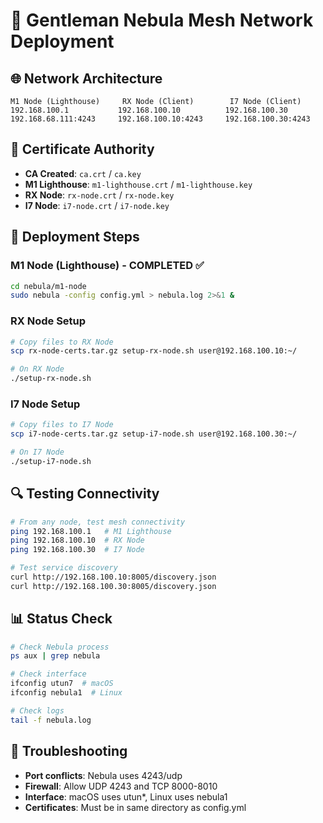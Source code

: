 # 🎩 Gentleman Nebula Mesh Network Deployment

## 🌐 Network Architecture

```
M1 Node (Lighthouse)     RX Node (Client)        I7 Node (Client)
192.168.100.1           192.168.100.10          192.168.100.30
192.168.68.111:4243     192.168.100.10:4243     192.168.100.30:4243
```

## 🔐 Certificate Authority

- **CA Created**: `ca.crt` / `ca.key`
- **M1 Lighthouse**: `m1-lighthouse.crt` / `m1-lighthouse.key`
- **RX Node**: `rx-node.crt` / `rx-node.key`
- **I7 Node**: `i7-node.crt` / `i7-node.key`

## 🚀 Deployment Steps

### M1 Node (Lighthouse) - COMPLETED ✅
```bash
cd nebula/m1-node
sudo nebula -config config.yml > nebula.log 2>&1 &
```

### RX Node Setup
```bash
# Copy files to RX Node
scp rx-node-certs.tar.gz setup-rx-node.sh user@192.168.100.10:~/

# On RX Node
./setup-rx-node.sh
```

### I7 Node Setup
```bash
# Copy files to I7 Node
scp i7-node-certs.tar.gz setup-i7-node.sh user@192.168.100.30:~/

# On I7 Node
./setup-i7-node.sh
```

## 🔍 Testing Connectivity

```bash
# From any node, test mesh connectivity
ping 192.168.100.1   # M1 Lighthouse
ping 192.168.100.10  # RX Node
ping 192.168.100.30  # I7 Node

# Test service discovery
curl http://192.168.100.10:8005/discovery.json
curl http://192.168.100.30:8005/discovery.json
```

## 📊 Status Check

```bash
# Check Nebula process
ps aux | grep nebula

# Check interface
ifconfig utun7  # macOS
ifconfig nebula1  # Linux

# Check logs
tail -f nebula.log
```

## 🔧 Troubleshooting

- **Port conflicts**: Nebula uses 4243/udp
- **Firewall**: Allow UDP 4243 and TCP 8000-8010
- **Interface**: macOS uses utun*, Linux uses nebula1
- **Certificates**: Must be in same directory as config.yml 